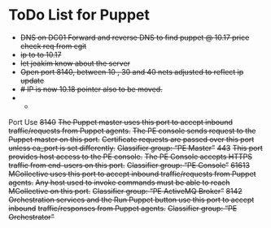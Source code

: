 # ToDo List for Puppet

- ~~DNS on DC01 Forward and reverse DNS to find puppet @ 10.17 price check req from cgit~~
- ~~ip to to 10.17~~
- ~~let joakim know about the server~~
- ~~Open port 8140, between 10 , 30 and 40 nets  adjusted to reflect ip update~~
- ~~# IP is now 10.18  pointer also to be moved.~~
- -
Port	Use
~~8140~~
~~The Puppet master uses this port to accept inbound traffic/requests from Puppet agents.~~
~~The PE console sends request to the Puppet master on this port.~~
~~Certificate requests are passed over this port unless ca_port is set differently.~~
~~Classifier group: “PE Master”~~
~~443~~
~~This port provides host access to the PE console.~~
~~The PE Console accepts HTTPS traffic from end-users on this port.~~
~~Classifier group: “PE Console”~~
~~61613~~
~~MCollective uses this port to accept inbound traffic/requests from Puppet agents.~~
~~Any host used to invoke commands must be able to reach MCollective on this port.~~
~~Classifier group: “PE ActiveMQ Broker”~~
~~8142~~
~~Orchestration services and the Run Puppet button use this port to accept inbound~~ ~~traffic/responses from Puppet agents.~~
~~Classifier group: “PE Orchestrator”~~
